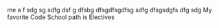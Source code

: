 me
a f
sdg 
sg
sdfg
 dsf
 g 
 dfsbg
 dfsgdfsgdfsg
 sdfg
 dfsgsdgfs
 dfg
 sdg
My favorite Code School path is Electives
 
